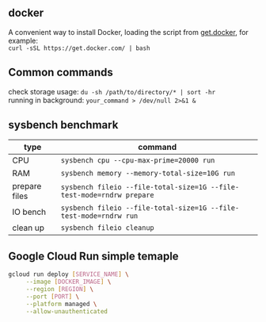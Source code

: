 ## docker
A convenient way to install Docker, loading the script from [get.docker](https://get.docker.com/), for example: <br/>
`curl -sSL https://get.docker.com/ | bash`

## Common commands
check storage usage: `du -sh /path/to/directory/* | sort -hr`  
running in background: `your_command > /dev/null 2>&1 &`
## sysbench benchmark
| type       | command                                           |
| ---------- | ---------------------------------------------- |
| CPU        | `sysbench cpu --cpu-max-prime=20000 run`       |
| RAM         | `sysbench memory --memory-total-size=10G run`  |
| prepare files | `sysbench fileio --file-total-size=1G --file-test-mode=rndrw prepare` |
| IO bench       | `sysbench fileio --file-total-size=1G --file-test-mode=rndrw run`   |
| clean up      | `sysbench fileio cleanup`                      |

## Google Cloud Run simple temaple
```bash
gcloud run deploy [SERVICE_NAME] \
     --image [DOCKER_IMAGE] \
     --region [REGION] \
     --port [PORT] \
     --platform managed \
     --allow-unauthenticated
```
